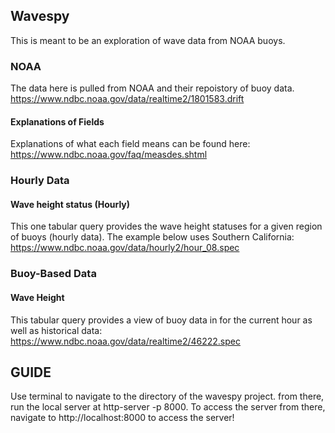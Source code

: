 ## Wavespy

This is meant to be an exploration of wave data from NOAA buoys.

### NOAA
The data here is pulled from NOAA and their repoistory of buoy data.
https://www.ndbc.noaa.gov/data/realtime2/1801583.drift

#### Explanations of Fields
Explanations of what each field means can be found here: https://www.ndbc.noaa.gov/faq/measdes.shtml


### Hourly Data
#### Wave height status (Hourly)
This one tabular query provides the wave height statuses for a given region of buoys (hourly data). The example below uses Southern California: https://www.ndbc.noaa.gov/data/hourly2/hour_08.spec


### Buoy-Based Data
#### Wave Height
This tabular query provides a view of buoy data in for the current hour as well as historical data: https://www.ndbc.noaa.gov/data/realtime2/46222.spec



## GUIDE
Use terminal to navigate to the directory of the wavespy project. from there, run the local server at http-server -p 8000. To access the server from there, navigate to http://localhost:8000 to access the server!